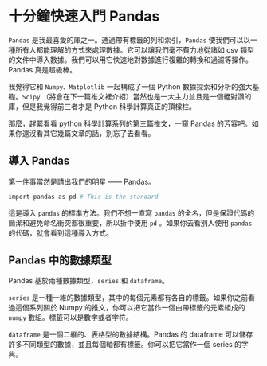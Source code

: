 # 十分鐘快速入門 Pandas


`Pandas` 是我最喜愛的庫之一。通過帶有標籤的列和索引，`Pandas` 使我們可以以一種所有人都能理解的方式來處理數據。它可以讓我們毫不費力地從諸如 csv 類型的文件中導入數據。我們可以用它快速地對數據進行複雜的轉換和過濾等操作。Pandas 真是超級棒。

我覺得它和 `Numpy、Matplotlib` 一起構成了一個 Python 數據探索和分析的強大基礎。`Scipy` （將會在下一篇推文裡介紹）當然也是一大主力並且是一個絕對讚的庫，但是我覺得前三者才是 Python 科學計算真正的頂樑柱。

那麼，趕緊看看 python 科學計算系列的第三篇推文，一窺 Pandas 的芳容吧。如果你還沒看其它幾篇文章的話，別忘了去看看。


## 導入 Pandas

第一件事當然是請出我們的明星 —— Pandas。

```sh
import pandas as pd # This is the standard
```

這是導入 `pandas` 的標準方法。我們不想一直寫 `pandas` 的全名，但是保證代碼的簡潔和避免命名衝突都很重要，所以折中使用 `pd` 。如果你去看別人使用 `pandas` 的代碼，就會看到這種導入方式。


## Pandas 中的數據類型

Pandas 基於兩種數據類型，`series` 和 `dataframe`。

`series` 是一種一維的數據類型，其中的每個元素都有各自的標籤。如果你之前看過這個系列關於 Numpy 的推文，你可以把它當作一個由帶標籤的元素組成的 `numpy` 數組。標籤可以是數字或者字符。

`dataframe` 是一個二維的、表格型的數據結構。Pandas 的 dataframe 可以儲存許多不同類型的數據，並且每個軸都有標籤。你可以把它當作一個 series 的字典。
